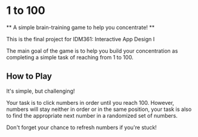 # 1 to 100

** A simple brain-training game to help you concentrate! **

This is the final project for IDM361: Interactive App Design I

The main goal of the game is to help you build your concentration as completing a simple task of reaching from 1 to 100.

## How to Play

It's simple, but challenging!

Your task is to click numbers in order until you reach 100. However, numbers will stay neither in order or in the same position, your task is also to find the appropriate next number in a randomized set of numbers.

Don't forget your chance to refresh numbers if you're stuck!